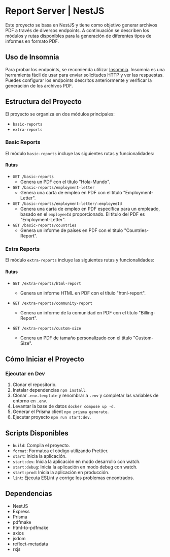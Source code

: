 # Report Server | NestJS

Este proyecto se basa en NestJS y tiene como objetivo generar archivos PDF a través de diversos endpoints. A continuación se describen los módulos y rutas disponibles para la generación de diferentes tipos de informes en formato PDF.

## Uso de Insomnia

Para probar los endpoints, se recomienda utilizar [Insomnia](https://insomnia.rest/). Insomnia es una herramienta fácil de usar para enviar solicitudes HTTP y ver las respuestas. Puedes configurar los endpoints descritos anteriormente y verificar la generación de los archivos PDF.

## Estructura del Proyecto

El proyecto se organiza en dos módulos principales:

- `basic-reports`
- `extra-reports`

### Basic Reports

El módulo `basic-reports` incluye las siguientes rutas y funcionalidades:

#### Rutas

- `GET /basic-reports`
  - Genera un PDF con el título "Hola-Mundo".
- `GET /basic-reports/employment-letter`
  - Genera una carta de empleo en PDF con el título "Employment-Letter".
- `GET /basic-reports/employment-letter/:employeeId`
  - Genera una carta de empleo en PDF específica para un empleado, basado en el `employeeId` proporcionado. El título del PDF es "Employment-Letter".
- `GET /basic-reports/countries`
  - Genera un informe de países en PDF con el título "Countries-Report".

### Extra Reports

El módulo `extra-reports` incluye las siguientes rutas y funcionalidades:

#### Rutas

- `GET /extra-reports/html-report`

  - Genera un informe HTML en PDF con el título "html-report".

- `GET /extra-reports/community-report`

  - Genera un informe de la comunidad en PDF con el título "Billing-Report".

- `GET /extra-reports/custom-size`
  - Genera un PDF de tamaño personalizado con el título "Custom-Size".

## Cómo Iniciar el Proyecto

### Ejecutar en Dev

1. Clonar el repositorio.
2. Instalar dependencias `npm install`.
3. Clonar `.env.template` y renombrar a `.env` y completar las variables de entorno en `.env`.
4. Levantar la base de datos `docker compose up -d`.
5. Generar el Prisma client `npx prisma generate`.
6. Ejecutar proyecto `npm run start:dev`.

## Scripts Disponibles

- `build`: Compila el proyecto.
- `format`: Formatea el código utilizando Prettier.
- `start`: Inicia la aplicación.
- `start:dev`: Inicia la aplicación en modo desarrollo con watch.
- `start:debug`: Inicia la aplicación en modo debug con watch.
- `start:prod`: Inicia la aplicación en producción.
- `lint`: Ejecuta ESLint y corrige los problemas encontrados.

## Dependencias

- NestJS
- Express
- Prisma
- pdfmake
- html-to-pdfmake
- axios
- jsdom
- reflect-metadata
- rxjs
